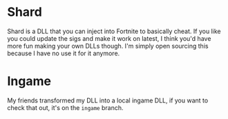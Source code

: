 # Shard
Shard is a DLL that you can inject into Fortnite to basically cheat. If you like you could update the sigs and make it work on latest, I think you'd have more fun making your own DLLs though.
I'm simply open sourcing this because I have no use it for it anymore.

# Ingame
My friends transformed my DLL into a local ingame DLL, if you want to check that out, it's on the `ingame` branch.
